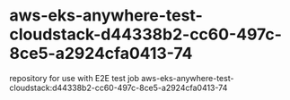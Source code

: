 # aws-eks-anywhere-test-cloudstack-d44338b2-cc60-497c-8ce5-a2924cfa0413-74
repository for use with E2E test job aws-eks-anywhere-test-cloudstack:d44338b2-cc60-497c-8ce5-a2924cfa0413-74
